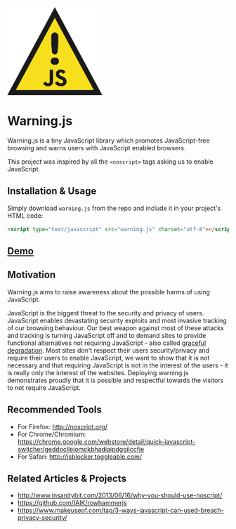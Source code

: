 <img src="docs/images/warningjs_logo.png" alt="Warning.js Logo" height="200">

# Warning.js



Warning.js is a tiny JavaScript library which promotes JavaScript-free browsing and warns users with JavaScript enabled browsers.

This project was inspired by all the `<noscript>` tags asking us to enable JavaScript.


## Installation & Usage

Simply download `warning.js` from the repo and include it in your project's HTML code:

```html
<script type="text/javascript" src="warning.js" charset="utf-8"></script>
```

## [Demo](https://asciimoo.github.io/warning.js/)


## Motivation

Warning.js aims to raise awareness about the possible harms of using JavaScript.

JavaScript is the biggest threat to the security and privacy of users. JavaScript enables devastating security exploits and most invasive tracking of our browsing behaviour. Our best weapon against most of these attacks and tracking is turning JavaScript off and to demand sites to provide functional alternatives not requiring JavaScript - also called [graceful degradation](https://www.w3.org/wiki/Graceful_degradation_versus_progressive_enhancement).
Most sites don't respect their users security/privacy and require their users to enable JavaScript, we want to show that it is not necessary and that requiring JavaScript is not in the interest of the users - it is really only the interest of the websites. Deploying warning.js demonstrates proudly that it is possible and respectful towards the visitors to not require JavaScript.

## Recommended Tools

 - For Firefox: http://noscript.org/
 - For Chrome/Chromium: https://chrome.google.com/webstore/detail/quick-javascript-switcher/geddoclleiomckbhadiaipdggiiccfje
 - For Safari: http://jsblocker.toggleable.com/


## Related Articles & Projects

 - http://www.insanitybit.com/2013/06/16/why-you-should-use-noscript/
 - https://github.com/IAIK/rowhammerjs
 - https://www.makeuseof.com/tag/3-ways-javascript-can-used-breach-privacy-security/

